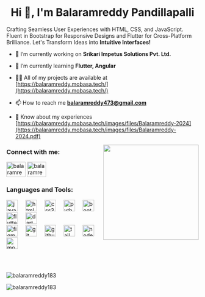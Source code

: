 <h1 align="center">Hi 👋, I'm Balaramreddy Pandillapalli</h1>
<p align="left">Crafting Seamless User Experiences with HTML, CSS, and JavaScript. Fluent in Bootstrap for Responsive Designs and Flutter for Cross-Platform Brilliance. Let's Transform Ideas into <b>Intuitive Interfaces! </b></p>

- 🔭 I’m currently working on **Srikari Impetus Solutions Pvt. Ltd.**

- 🌱 I’m currently learning **Flutter, Angular**

- 👨‍💻 All of my projects are available at [https://balaramreddy.mobasa.tech/](https://balaramreddy.mobasa.tech/)
 
- 📫 How to reach me **balaramreddy473@gmail.com**

- 📄 Know about my experiences [https://balaramreddy.mobasa.tech/images/files/Balaramreddy-2024](https://balaramreddy.mobasa.tech/images/files/Balaramreddy-2024.pdf)

<img align="right" height="250" src="https://camo.githubusercontent.com/7de37139d0b4c1ce40865e799b446c0e963a3dd8fb68d239707237c40604fa3d/68747470733a2f2f63646e2e6472696262626c652e636f6d2f75736572732f3733303730332f73637265656e73686f74732f363538313234332f6176656e746f2e676966"  />
<h3 align="left">Connect with me:</h3>
<p align="left">
    <a href="https://linkedin.com/in/balaramreddypandillapalli" target="blank"><img align="center" src="https://raw.githubusercontent.com/rahuldkjain/github-profile-readme-generator/master/src/images/icons/Social/linked-in-alt.svg" alt="balaramreddypandillapalli" height="40" width="50" /></a>
    <a href="https://instagram.com/balaramreddy__._._" target="blank"><img align="center" src="https://raw.githubusercontent.com/rahuldkjain/github-profile-readme-generator/master/src/images/icons/Social/instagram.svg" alt="balaramreddy__._._" height="40" width="50" /></a>
</p>


<h3 align="left">Languages and Tools:</h3>

<div align="left" style=" margin-bottom:30px;">
  <img src="https://cdn.jsdelivr.net/gh/devicons/devicon/icons/javascript/javascript-original.svg" height="30" alt="javascript logo"  />
  <img width="12" />
  <img src="https://cdn.jsdelivr.net/gh/devicons/devicon/icons/html5/html5-original.svg" height="30" alt="html5 logo"  />
  <img width="12" />
  <img src="https://cdn.jsdelivr.net/gh/devicons/devicon/icons/css3/css3-original.svg" height="30" alt="css3 logo"  />
  <img width="12" />
  <img src="https://cdn.jsdelivr.net/gh/devicons/devicon/icons/python/python-original.svg" height="30" alt="python logo"  />
  <img width="12" />
  <img src="https://cdn.jsdelivr.net/gh/devicons/devicon/icons/bootstrap/bootstrap-original.svg" height="30" alt="bootstrap logo"  />
  <img width="12" />
  <img src="https://cdn.jsdelivr.net/gh/devicons/devicon/icons/flutter/flutter-original.svg" height="30" alt="flutter logo"  />
  <img width="12" />
  <img src="https://cdn.jsdelivr.net/gh/devicons/devicon/icons/dart/dart-original.svg" height="30" alt="dart logo"  />
  <img width="12" /> <br>
  <img src="https://cdn.jsdelivr.net/gh/devicons/devicon/icons/figma/figma-original.svg" height="30" alt="figma logo"  />
  <img width="12" />
  <img src="https://cdn.jsdelivr.net/gh/devicons/devicon/icons/git/git-original.svg" height="30" alt="git logo"  />
  <img width="12" />
  <img src="https://skillicons.dev/icons?i=github" height="30" alt="github logo"  />
  <img width="12" />
  <img src="https://cdn.simpleicons.org/tailwindcss/06B6D4" height="30" alt="tailwindcss logo"  />
  <img width="12" />
  <img src="https://cdn.simpleicons.org/nodedotjs/339933" height="30" alt="nodejs logo"  />
  <img width="12" />
  <img src="https://cdn.simpleicons.org/mongodb/47A248" height="30" alt="mongodb logo"  />
</div>
<br>
<p ><img align="center" src="https://github-readme-stats.vercel.app/api/top-langs?username=balaramreddy183&show_icons=true&locale=en&layout=compact" alt="balaramreddy183" /></p>

<p><img align="center" src="https://github-readme-streak-stats.herokuapp.com/?user=balaramreddy183&" alt="balaramreddy183" /></p>


